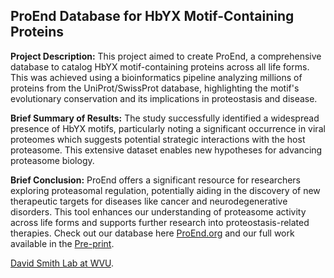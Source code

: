## ProEnd Database for HbYX Motif-Containing Proteins

**Project Description:**
This project aimed to create ProEnd, a comprehensive database to catalog HbYX motif-containing proteins across all life forms. This was achieved using a bioinformatics pipeline analyzing millions of proteins from the UniProt/SwissProt database, highlighting the motif's evolutionary conservation and its implications in proteostasis and disease.

**Brief Summary of Results:** 
The study successfully identified a widespread presence of HbYX motifs, particularly noting a significant occurrence in viral proteomes which suggests potential strategic interactions with the host proteasome. This extensive dataset enables new hypotheses for advancing proteasome biology.

**Brief Conclusion:** 
ProEnd offers a significant resource for researchers exploring proteasomal regulation, potentially aiding in the discovery of new therapeutic targets for diseases like cancer and neurodegenerative disorders. This tool enhances our understanding of proteasome activity across life forms and supports further research into proteostasis-related therapies. Check out our database here [ProEnd.org](http://proend.org/) and our full work available in the [Pre-print](https://www.biorxiv.org/content/10.1101/2024.06.08.598080v1).

[David Smith Lab at WVU](https://medicine.hsc.wvu.edu/biochemistry/research-labs/david-m-smith/).

